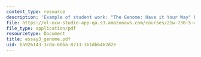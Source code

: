 ```yaml
---
content_type: resource
description: 'Example of student work: "The Genome: Have it Your Way" by Hannah Jarrell.'
file: https://ol-ocw-studio-app-qa.s3.amazonaws.com/courses/21w-730-5-writing-on-contemporary-issues-imagining-the-future-fall-2007/ba9261433cda60ba87133b1db6462d2e_essay3_genome.pdf
file_type: application/pdf
resourcetype: Document
title: essay3_genome.pdf
uid: ba926143-3cda-60ba-8713-3b1db6462d2e
---
```

